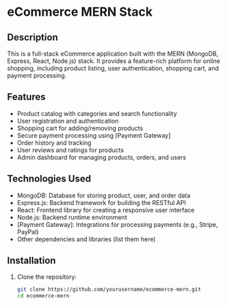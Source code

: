 # eCommerce MERN Stack

## Description

This is a full-stack eCommerce application built with the MERN (MongoDB, Express, React, Node.js) stack. It provides a feature-rich platform for online shopping, including product listing, user authentication, shopping cart, and payment processing.

## Features

- Product catalog with categories and search functionality
- User registration and authentication
- Shopping cart for adding/removing products
- Secure payment processing using [Payment Gateway]
- Order history and tracking
- User reviews and ratings for products
- Admin dashboard for managing products, orders, and users

## Technologies Used

- MongoDB: Database for storing product, user, and order data
- Express.js: Backend framework for building the RESTful API
- React: Frontend library for creating a responsive user interface
- Node.js: Backend runtime environment
- [Payment Gateway]: Integrations for processing payments (e.g., Stripe, PayPal)
- Other dependencies and libraries (list them here)

## Installation

1. Clone the repository:

   ```bash
   git clone https://github.com/yourusername/ecommerce-mern.git
   cd ecommerce-mern